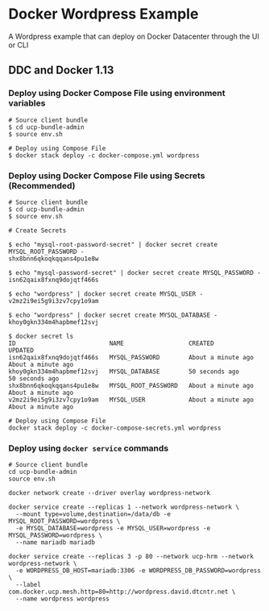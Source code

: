Docker Wordpress Example
=====================

A Wordpress example that can deploy on Docker Datacenter through the UI or CLI

DDC and Docker 1.13
-------------------

### Deploy using Docker Compose File using environment variables
```
# Source client bundle
$ cd ucp-bundle-admin
$ source env.sh

# Deploy using Compose File
$ docker stack deploy -c docker-compose.yml wordpress
```

### Deploy using Docker Compose File using Secrets (Recommended)
```
# Source client bundle
$ cd ucp-bundle-admin
$ source env.sh

# Create Secrets

$ echo "mysql-root-password-secret" | docker secret create MYSQL_ROOT_PASSWORD -
shx8bnn6qkoqkqqans4pu1e8w

$ echo "mysql-password-secret" | docker secret create MYSQL_PASSWORD -
isn62qaix8fxnq9dojqtf466s

$ echo "wordpress" | docker secret create MYSQL_USER -
v2mz2i9ei5g9i3zv7cpy1o9am

$ echo "wordpress" | docker secret create MYSQL_DATABASE -
khoy0gkn334m4hapbmef12svj

$ docker secret ls
ID                          NAME                  CREATED              UPDATED
isn62qaix8fxnq9dojqtf466s   MYSQL_PASSWORD        About a minute ago   About a minute ago
khoy0gkn334m4hapbmef12svj   MYSQL_DATABASE        50 seconds ago       50 seconds ago
shx8bnn6qkoqkqqans4pu1e8w   MYSQL_ROOT_PASSWORD   About a minute ago   About a minute ago
v2mz2i9ei5g9i3zv7cpy1o9am   MYSQL_USER            About a minute ago   About a minute ago

# Deploy using Compose File
docker stack deploy -c docker-compose-secrets.yml wordpress
```

### Deploy using `docker service` commands
```
# Source client bundle
cd ucp-bundle-admin
source env.sh

docker network create --driver overlay wordpress-network

docker service create --replicas 1 --network wordpress-network \
  --mount type=volume,destination=/data/db -e MYSQL_ROOT_PASSWORD=wordpress \
  -e MYSQL_DATABASE=wordpress -e MYSQL_USER=wordpress -e MYSQL_PASSWORD=wordpress \
  --name mariadb mariadb

docker service create --replicas 3 -p 80 --network ucp-hrm --network wordpress-network \
  -e WORDPRESS_DB_HOST=mariadb:3306 -e WORDPRESS_DB_PASSWORD=wordpress \
  --label com.docker.ucp.mesh.http=80=http://wordpress.david.dtcntr.net \
  --name wordpress wordpress
```

